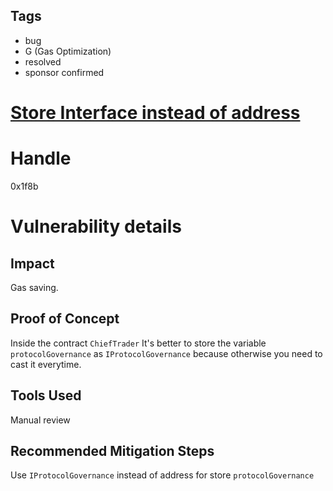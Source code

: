 ## Tags

- bug
- G (Gas Optimization)
- resolved
- sponsor confirmed

# [Store Interface instead of address](https://github.com/code-423n4/2021-12-mellow-findings/issues/21) 

# Handle

0x1f8b


# Vulnerability details

## Impact
Gas saving.

## Proof of Concept
Inside the contract `ChiefTrader` It's better to store the variable `protocolGovernance` as `IProtocolGovernance` because otherwise you need to cast it everytime.

## Tools Used
Manual review

## Recommended Mitigation Steps
Use `IProtocolGovernance` instead of address for store `protocolGovernance`

